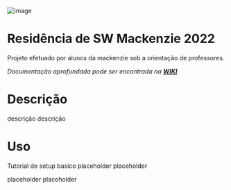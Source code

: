 ![image](https://user-images.githubusercontent.com/85042486/165835961-ba987ee2-e4e2-4052-bfc8-2d2ce641fb88.png)

# Residência de SW Mackenzie 2022
Projeto efetuado por alunos da mackenzie sob a orientação de professores.

*Documentação aprofundada pode ser encontrada na **[WIKI](https://github.com/gamartins013/MackLeaps/wiki/MackLeaps-Wiki)***

# Descrição
descrição descrição

# Uso
Tutorial de setup basico placeholder placeholder

placeholder placeholder
